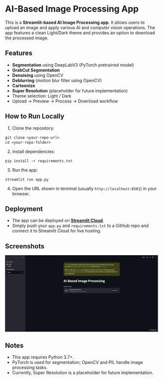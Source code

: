 # AI-Based Image Processing App

This is a **Streamlit-based AI Image Processing app**. It allows users to upload an image and apply various AI and computer vision operations. The app features a clean Light/Dark theme and provides an option to download the processed image.

## Features

- **Segmentation** using DeepLabV3 (PyTorch pretrained model)
- **GrabCut Segmentation**
- **Denoising** using OpenCV
- **Deblurring** (motion blur filter using OpenCV)
- **Cartoonize**
- **Super Resolution** (placeholder for future implementation)
- Theme selection: Light / Dark
- Upload → Preview → Process → Download workflow

## How to Run Locally

1. Clone the repository:
```
git clone <your-repo-url>
cd <your-repo-folder>
```

2. Install dependencies:
```
pip install -r requirements.txt
```

3. Run the app:
```
streamlit run app.py
```

4. Open the URL shown in terminal (usually `http://localhost:8501`) in your browser.

## Deployment

- The app can be deployed on **[Streamlit Cloud](https://share.streamlit.io/)**.
- Simply push your `app.py` and `requirements.txt` to a GitHub repo and connect it to Streamlit Cloud for live hosting.

## Screenshots

![App Screenshot](MyappScreenshot.png)

## Notes

- This app requires Python 3.7+.
- PyTorch is used for segmentation; OpenCV and PIL handle image processing tasks.
- Currently, Super Resolution is a placeholder for future implementation.

